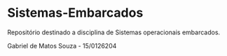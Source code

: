 # Sistemas-Embarcados
Repositório destinado a disciplina de Sistemas operacionais embarcados.

Gabriel de Matos Souza - 15/0126204
